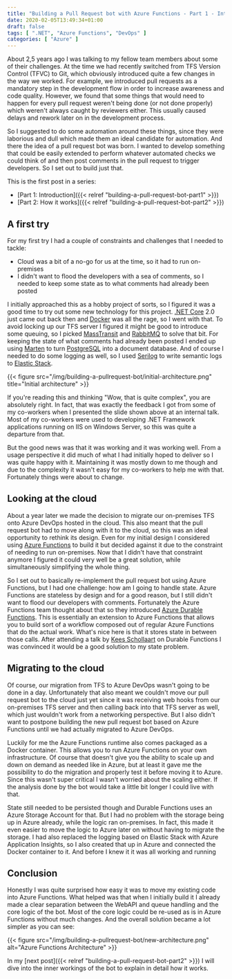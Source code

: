 ```yaml
---
title: "Building a Pull Request bot with Azure Functions - Part 1 - Introduction"
date: 2020-02-05T13:49:34+01:00
draft: false
tags: [ ".NET", "Azure Functions", "DevOps" ]
categories: [ "Azure" ]
---
```


About 2,5 years ago I was talking to my fellow team members about some of their challenges. At the time we had recently switched from TFS Version Control (TFVC) to Git, which obviously introduced quite a few changes in the way we worked. For example, we introduced pull requests as a mandatory step in the development flow in order to increase awareness and code quality. However, we found that some things that would need to happen for every pull request weren't being done (or not done properly) which weren't always caught by reviewers either. This usually caused delays and rework later on in the development process.

So I suggested to do some automation around these things, since they were laborious and dull which made them an ideal candidate for automation. And there the idea of a pull request bot was born. I wanted to develop something that could be easily extended to perform whatever automated checks we could think of and then post comments in the pull request to trigger developers. So I set out to build just that.

This is the first post in a series:

- [Part 1: Introduction]({{< relref "building-a-pull-request-bot-part1" >}})
- [Part 2: How it works]({{< relref "building-a-pull-request-bot-part2" >}})

## A first try
For my first try I had a couple of constraints and challenges that I needed to tackle:

- Cloud was a bit of a no-go for us at the time, so it had to run on-premises
- I didn't want to flood the developers with a sea of comments, so I needed to keep some state as to what comments had already been posted

I initially approached this as a hobby project of sorts, so I figured it was a good time to try out some new technology for this project. [.NET Core](https://www.dot.net) 2.0 just came out back then and [Docker](https://www.docker.com) was all the rage, so I went with that. To avoid locking up our TFS server I figured it might be good to introduce some queuing, so I picked [MassTransit](https://masstransit-project.com/) and [RabbitMQ](https://www.rabbitmq.com/) to solve that bit. For keeping the state of what comments had already been posted I ended up using [Marten](https://martendb.io/) to turn [PostgreSQL](https://www.postgresql.org/) into a document database. And of course I needed to do some logging as well, so I used [Serilog](https://serilog.net/) to write semantic logs to [Elastic Stack](https://www.elastic.co/elastic-stack).

{{< figure src="/img/building-a-pullrequest-bot/initial-architecture.png" title="Initial architecture" >}}

If you're reading this and thinking "Wow, that is quite complex", you are absolutely right. In fact, that was exactly the feedback I got from some of my co-workers when I presented the slide shown above at an internal talk. Most of my co-workers were used to developing .NET Framework applications running on IIS on Windows Server, so this was quite a departure from that.

But the good news was that it was working and it was working well. From a usage perspective it did much of what I had initially hoped to deliver so I was quite happy with it. Maintaining it was mostly down to me though and due to the complexity it wasn't easy for my co-workers to help me with that. Fortunately things were about to change.

## Looking at the cloud
About a year later we made the decision to migrate our on-premises TFS onto Azure DevOps hosted in the cloud. This also meant that the pull request bot had to move along with it to the cloud, so this was an ideal opportunity to rethink its design. Even for my initial design I considered using [Azure Functions](https://azure.microsoft.com/en-us/services/functions/) to build it but decided against it due to the constraint of needing to run on-premises. Now that I didn't have that constraint anymore I figured it could very well be a great solution, while simultaneously simplifying the whole thing.

So I set out to basically re-implement the pull request bot using Azure Functions, but I had one challenge: how am I going to handle state. Azure Functions are stateless by design and for a good reason, but I still didn't want to flood our developers with comments. Fortunately the Azure Functions team thought about that so they introduced [Azure Durable Functions](https://docs.microsoft.com/en-us/azure/azure-functions/durable/durable-functions-overview?tabs=csharp). This is essentially an extension to Azure Functions that allows you to build sort of a workflow composed out of regular Azure Functions that do the actual work. What's nice here is that it stores state in between those calls. After attending a talk by [Kees Schollaart](https://www.linkedin.com/in/keesschollaart/) on Durable Functions I was convinced it would be a good solution to my state problem.

## Migrating to the cloud

Of course, our migration from TFS to Azure DevOps wasn't going to be done in a day. Unfortunately that also meant we couldn't move our pull request bot to the cloud just yet since it was receiving web hooks from our on-premises TFS server and then calling back into that TFS server as well, which just wouldn't work from a networking perspective. But I also didn't want to postpone building the new pull request bot based on Azure Functions until we had actually migrated to Azure DevOps.

Luckily for me the Azure Functions runtime also comes packaged as a Docker container. This allows you to run Azure Functions on your own infrastructure. Of course that doesn't give you the ability to scale up and down on demand as needed like in Azure, but at least it gave me the possibility to do the migration and properly test it before moving it to Azure. Since this wasn't super critical I wasn't worried about the scaling either. If the analysis done by the bot would take a little bit longer I could live with that.

State still needed to be persisted though and Durable Functions uses an Azure Storage Account for that. But I had no problem with the storage being up in Azure already, while the logic ran on-premises. In fact, this made it even easier to move the logic to Azure later on without having to migrate the storage. I had also replaced the logging based on Elastic Stack with Azure Application Insights, so I also created that up in Azure and connected the Docker container to it. And before I knew it it was all working and running 

## Conclusion

Honestly I was quite surprised how easy it was to move my existing code into Azure Functions. What helped was that when I initially build it I already made a clear separation between the WebAPI and queue handling and the core logic of the bot. Most of the core logic could be re-used as is in Azure Functions without much changes. And the overall solution became a lot simpler as you can see:

{{< figure src="/img/building-a-pullrequest-bot/new-architecture.png" alt="Azure Functions Architecture" >}}

In my [next post]({{< relref "building-a-pull-request-bot-part2" >}}) I will dive into the inner workings of the bot to explain in detail how it works.